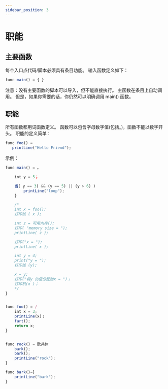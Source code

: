 ```yaml
---
sidebar_position: 3
---
```


# 职能

## 主要函数
每个入口点代码/脚本必须具有条目功能。 输入函数定义如下：

```jsx
func main() = { }
```

注意：没有主要函数的脚本可以导入，但不能直接执行。 主函数在条目上自动调用。 但是，如果你需要的话，你仍然可以明确调用 main() 函数。

## 职能
所有函数都用词函数定义。 函数可以包含字母数字值(包括_)，函数不能以数字开头。 职能的定义简单：

```jsx
func foo() =
   printLine("Hello Friend");

```

示例：

```jsx
func main() = 。

    int y = 5；

    当( y == 3) && (y == 5) || (y > 6) )
        printLine("loop");
    }

    /*
    int x = foo();
    打印线 ( x );

    int z = 可用内存();
    打印( "memory size = ");
    printLine( z );

    打印("x = ");
    printLine( x );

    int y = 4;
    print("y = ");
    打印线 (y);

    x = y;
    打印("将y 的值分配给x = ")；
    打印机(x )；
    */
}


func foo() = /
    int x = 3;
    printLine(x)；
    fart();
    return x;
}


func rock() = 欧共体
    bark();
    bark();
    printLine("rock");
}

func bark()=}
    printLine("bark");
}
```
